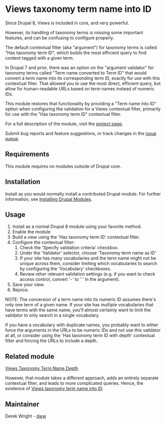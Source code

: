 # Views taxonomy term name into ID

Since Drupal 8, Views is included in core, and very powerful.

However, its handling of taxonomy terms is missing some important
features, and can be confusing to configure properly.

The default contextual filter (aka "argument") for taxonomy terms
is called "Has taxonomy term ID", which builds the most efficient
query to find content tagged with a given term.

In Drupal 7 and prior, there was an option on the "argument validator"
for taxonomy terms called "Term name converted to Term ID" that would
convert a term name into its corresponding term ID, exactly for use
with this contextual filter. That allowed you to use the most direct,
efficient query, but allow for human-readable URLs based on term names
instead of numeric IDs.

This module restores that functionality by providing a "Term name into
ID" option when configuring the validation for a Views contextual
filter, primarily for use with the "Has taxonomy term ID" contextual
filter.

For a full description of the module, visit the
[project page](https://www.drupal.org/project/views_taxonomy_term_name_into_id).

Submit bug reports and feature suggestions, or track changes in the
[issue queue](https://www.drupal.org/project/issues/views_taxonomy_term_name_into_id).


## Requirements

This module requires no modules outside of Drupal core.


## Installation

Install as you would normally install a contributed Drupal module. For further
information, see
[Installing Drupal Modules](https://www.drupal.org/docs/extending-drupal/installing-drupal-modules).


## Usage

1. Install as a normal Drupal 8 module using your favorite method.
2. Enable the module
3. Build a view using the 'Has taxonomy term ID' contextual filter.
4. Configure the contextual filter:
    1. Check the 'Specify validation criteria' checkbox.
    2. Under the 'Validator' selector, choose 'Taxonomy term name as ID'
    3. If your site has many vocabularies and the term name might not be
       unique across them, consider limiting which vocabularies to search
       by configuring the 'Vocabulary' checkboxes.
    4. Review other relevant validation settings (e.g. if you want to
       check access control, convert '-' to ' ' in the argument).
5. Save your view.
6. Rejoice.

NOTE: The conversion of a term name into its numeric ID assumes
there's only one term of a given name. If your site has multiple
vocabularies that have terms with the same name, you'll almost
certainly want to limit the validator to only search in a single
vocabulary.

If you have a vocabulary with duplicate names, you probably want to
either force the arguments in the URLs to be numeric IDs and not use
this validator at all, or consider using the 'Has taxonomy term ID
with depth' contextual filter and forcing the URLs to include a depth.


## Related module

[Views Taxonomy Term Name Depth](https://www.drupal.org/project/views_taxonomy_term_name_depth)

However, that module takes a different approach, adds an entirely
separate contextual filter, and leads to more complicated
queries. Hence, the existence of
[Views taxonomy term name into ID](https://www.drupal.org/project/views_taxonomy_term_name_into_id).


## Maintainer

Derek Wright - [dww](https://www.drupal.org/u/dww)
